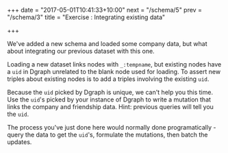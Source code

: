 +++
date = "2017-05-01T10:41:33+10:00"
next = "/schema/5"
prev = "/schema/3"
title = "Exercise : Integrating existing data"

+++

We've added a new schema and loaded some company data, but what about
integrating our previous dataset with this one.

Loading a new dataset links nodes with `_:tempname`, but existing
nodes have a `uid` in Dgraph unrelated to the blank node used for
loading.  To assert new triples about existing 
nodes is to add a triples involving the existing `uid`.

Because the `uid` picked by Dgraph is unique, we can't help you this
time.  Use the `uid`'s picked by your instance of Dgraph to  write a mutation that links the company and
friendship data.  Hint: previous queries will tell you the `uid`.

The process you've just done here would normally done
programatically - query the data to get the `uid`'s, formulate the
mutations, then batch  the updates. 
